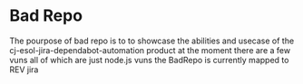 # Bad Repo

The pourpose of bad repo is to to showcase the abilities and usecase of the cj-esol-jira-dependabot-automation product at the moment there are a few vuns all of which are just node.js vuns the BadRepo is currently mapped to REV jira 
